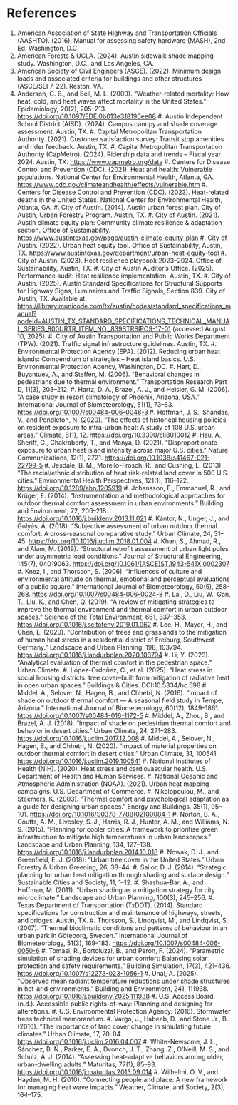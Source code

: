 # References
1. American Association of State Highway and Transportation Officials (AASHTO). (2016). Manual for assessing safety hardware (MASH), 2nd Ed. Washington, D.C.
2. American Forests & UCLA. (2024). Austin sidewalk shade mapping study. Washington, D.C., and Los Angeles, CA.
3. American Society of Civil Engineers (ASCE). (2022). Minimum design loads and associated criteria for buildings and other structures (ASCE/SEI 7-22). Reston, VA.
4. Anderson, G. B., and Bell, M. L. (2009). “Weather-related mortality: How heat, cold, and heat waves affect mortality in the United States.” Epidemiology, 20(2), 205–213. https://doi.org/10.1097/EDE.0b013e318190ee08
#. Austin Independent School District (AISD). (2024). Campus canopy and shade coverage assessment. Austin, TX.
#. Capital Metropolitan Transportation Authority. (2021). Customer satisfaction survey: Transit stop amenities and rider feedback. Austin, TX.
#. Capital Metropolitan Transportation Authority (CapMetro). (2024). Ridership data and trends – Fiscal year 2024. Austin, TX. https://www.capmetro.org/data
#. Centers for Disease Control and Prevention (CDC). (2021). Heat and health: Vulnerable populations. National Center for Environmental Health, Atlanta, GA. https://www.cdc.gov/climateandhealth/effects/vulnerable.htm
#. Centers for Disease Control and Prevention (CDC). (2023). Heat-related deaths in the United States. National Center for Environmental Health, Atlanta, GA.
#. City of Austin. (2014). Austin urban forest plan. City of Austin, Urban Forestry Program. Austin, TX.
#. City of Austin. (2021). Austin climate equity plan: Community climate resilience & adaptation section. Office of Sustainability. https://www.austintexas.gov/page/austin-climate-equity-plan
#. City of Austin. (2022). Urban heat equity tool. Office of Sustainability, Austin, TX. https://www.austintexas.gov/department/urban-heat-equity-tool
#. City of Austin. (2023). Heat resilience playbook 2023–2024. Office of Sustainability, Austin, TX.
#. City of Austin Auditor’s Office. (2025). Performance audit: Heat resilience implementation. Austin, TX.
#. City of Austin. (2025). Austin Standard Specifications for Structural Supports for Highway Signs, Luminaires and Traffic Signals, Section 839. City of Austin, TX. Available at: https://library.municode.com/tx/austin/codes/standard_specifications_manual?nodeId=AUSTIN_TX_STANDARD_SPECIFICATIONS_TECHNICAL_MANUAL_SERIES_800URTR_ITEM_NO._839STRSIPO9-17-01 (accessed August 10, 2025).
#. City of Austin Transportation and Public Works Department (TPW). (2021). Traffic signal infrastructure guidelines. Austin, TX.
#. Environmental Protection Agency (EPA). (2012). Reducing urban heat islands: Compendium of strategies – Heat island basics. U.S. Environmental Protection Agency, Washington, DC.
#. Hart, D., Buyantuev, A., and Steffen, M. (2006). “Behavioral changes in pedestrians due to thermal environment.” Transportation Research Part D, 11(3), 203–212.
#. Hartz, D. A., Brazel, A. J., and Heisler, G. M. (2006). “A case study in resort climatology of Phoenix, Arizona, USA.” International Journal of Biometeorology, 51(1), 73–83. https://doi.org/10.1007/s00484-006-0048-3
#. Hoffman, J. S., Shandas, V., and Pendleton, N. (2020). “The effects of historical housing policies on resident exposure to intra-urban heat: A study of 108 U.S. urban areas.” Climate, 8(1), 12. https://doi.org/10.3390/cli8010012
#. Hsu, A., Sheriff, G., Chakraborty, T., and Manya, D. (2021). “Disproportionate exposure to urban heat island intensity across major U.S. cities.” Nature Communications, 12(1), 2721. https://doi.org/10.1038/s41467-021-22799-5
#. Jesdale, B. M., Morello-Frosch, R., and Cushing, L. (2013). “The racial/ethnic distribution of heat risk-related land cover in 500 U.S. cities.” Environmental Health Perspectives, 121(1), 116–122. https://doi.org/10.1289/ehp.1205919
#. Johansson, E., Emmanuel, R., and Krüger, E. (2014). “Instrumentation and methodological approaches for outdoor thermal comfort assessment in urban environments.” Building and Environment, 72, 206–218. https://doi.org/10.1016/j.buildenv.2013.11.021
#. Kántor, N., Unger, J., and Gulyás, Á. (2018). “Subjective assessment of urban outdoor thermal comfort: A cross-seasonal comparative study.” Urban Climate, 24, 31–45. https://doi.org/10.1016/j.uclim.2018.01.004
#. Khan, S., Ahmad, R., and Alam, M. (2019). “Structural retrofit assessment of urban light poles under asymmetric load conditions.” Journal of Structural Engineering, 145(7), 04019063. https://doi.org/10.1061/(ASCE)ST.1943-541X.0002307
#. Knez, I., and Thorsson, S. (2006). “Influences of culture and environmental attitude on thermal, emotional and perceptual evaluations of a public square.” International Journal of Biometeorology, 50(5), 258–268. https://doi.org/10.1007/s00484-006-0024-8
#. Lai, D., Liu, W., Gan, T., Liu, K., and Chen, Q. (2019). “A review of mitigating strategies to improve the thermal environment and thermal comfort in urban outdoor spaces.” Science of the Total Environment, 661, 337–353. https://doi.org/10.1016/j.scitotenv.2019.01.062
#. Lee, H., Mayer, H., and Chen, L. (2020). “Contribution of trees and grasslands to the mitigation of human heat stress in a residential district of Freiburg, Southwest Germany.” Landscape and Urban Planning, 198, 103794. https://doi.org/10.1016/j.landurbplan.2020.103794
#. Li, Y. (2023). “Analytical evaluation of thermal comfort in the pedestrian space.” Urban Climate.
#. López-Ordoñez, C., et al. (2025). “Heat stress in social housing districts: tree cover–built form mitigation of radiative heat in open urban spaces.” Buildings & Cities. DOI:10.5334/bc.598
#. Middel, A., Selover, N., Hagen, B., and Chhetri, N. (2016). “Impact of shade on outdoor thermal comfort — A seasonal field study in Tempe, Arizona.” International Journal of Biometeorology, 60(12), 1849–1861. https://doi.org/10.1007/s00484-016-1172-5
#. Middel, A., Zhou, B., and Brazel, A. J. (2018). “Impact of shade on pedestrian thermal comfort and behavior in desert cities.” Urban Climate, 24, 271–283. https://doi.org/10.1016/j.uclim.2017.12.008
#. Middel, A., Selover, N., Hagen, B., and Chhetri, N. (2020). “Impact of material properties on outdoor thermal comfort in desert cities.” Urban Climate, 31, 100541. https://doi.org/10.1016/j.uclim.2019.100541
#. National Institutes of Health (NIH). (2020). Heat stress and cardiovascular health. U.S. Department of Health and Human Services.
#. National Oceanic and Atmospheric Administration (NOAA). (2021). Urban heat mapping campaigns. U.S. Department of Commerce.
#. Nikolopoulou, M., and Steemers, K. (2003). “Thermal comfort and psychological adaptation as a guide for designing urban spaces.” Energy and Buildings, 35(1), 95–101. https://doi.org/10.1016/S0378-7788(02)00084-1
#. Norton, B. A., Coutts, A. M., Livesley, S. J., Harris, R. J., Hunter, A. M., and Williams, N. S. (2015). “Planning for cooler cities: A framework to prioritise green infrastructure to mitigate high temperatures in urban landscapes.” Landscape and Urban Planning, 134, 127–138. https://doi.org/10.1016/j.landurbplan.2014.10.018
#. Nowak, D. J., and Greenfield, E. J. (2018). “Urban tree cover in the United States.” Urban Forestry & Urban Greening, 26, 38–44.
#. Sailor, D. J. (2014). “Strategic planning for urban heat mitigation through shading and surface design.” Sustainable Cities and Society, 11, 1–12.
#. Shashua-Bar, A., and Hoffman, M. (2011). “Urban shading as a mitigation strategy for city microclimate.” Landscape and Urban Planning, 100(3), 245–256.
#. Texas Department of Transportation (TxDOT). (2014). Standard specifications for construction and maintenance of highways, streets, and bridges. Austin, TX.
#. Thorsson, S., Lindqvist, M., and Lindqvist, S. (2007). “Thermal bioclimatic conditions and patterns of behaviour in an urban park in Göteborg, Sweden.” International Journal of Biometeorology, 51(3), 169–183. https://doi.org/10.1007/s00484-006-0050-6
#. Tomasi, R., Bortoluzzi, B., and Peron, F. (2024). “Parametric simulation of shading devices for urban comfort: Balancing solar protection and safety requirements.” Building Simulation, 17(3), 421–436. https://doi.org/10.1007/s12273-023-1056-1
#. Unal, A. (2025). “Observed mean radiant temperature reductions under shade structures in hot-arid environments.” Building and Environment, 241, 111938. https://doi.org/10.1016/j.buildenv.2025.111938
#. U.S. Access Board. (n.d.). Accessible public rights-of-way: Planning and designing for alterations.
#. U.S. Environmental Protection Agency. (2016). Stormwater trees technical memorandum.
#. Vargo, J., Habeeb, D., and Stone Jr., B. (2016). “The importance of land cover change in simulating future climates.” Urban Climate, 17, 70–84. https://doi.org/10.1016/j.uclim.2016.04.007
#. White-Newsome, J. L., Sánchez, B. N., Parker, E. A., Dvonch, J. T., Zhang, Z., O’Neill, M. S., and Schulz, A. J. (2014). “Assessing heat-adaptive behaviors among older, urban-dwelling adults.” Maturitas, 77(1), 85–93. https://doi.org/10.1016/j.maturitas.2013.09.014
#. Wilhelmi, O. V., and Hayden, M. H. (2010). “Connecting people and place: A new framework for managing heat wave impacts.” Weather, Climate, and Society, 2(3), 164–175.
